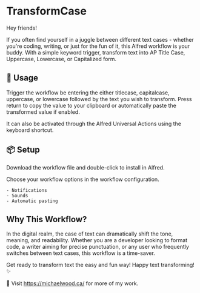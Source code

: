 # TransformCase

Hey friends! 

If you often find yourself in a juggle between different text cases - whether you're coding, writing, or just for the fun of it, this Alfred workflow is your buddy. With a simple keyword trigger, transform text into AP Title Case, Uppercase, Lowercase, or Capitalized form.

## 📓 Usage

Trigger the workflow be entering the either titlecase, capitalcase, uppercase, or lowercase followed by the text you wish to transform. Press return to copy the value to your clipboard or automatically paste the transformed value if enabled. 

It can also be activated through the Alfred Universal Actions using the keyboard shortcut.


## 📦 Setup

Download the workflow file and double-click to install in Alfred.

Choose your workflow options in the workflow configuration.

	- Notifications
	- Sounds
	- Automatic pasting


## Why This Workflow?

In the digital realm, the case of text can dramatically shift the tone, meaning, and readability. Whether you are a developer looking to format code, a writer aiming for precise punctuation, or any user who frequently switches between text cases, this workflow is a time-saver. 

Get ready to transform text the easy and fun way! Happy text transforming! ✨

📌 Visit https://michaelwood.ca/ for more of my work.
